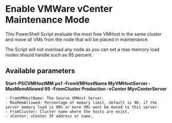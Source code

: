 # Enable VMWare vCenter Maintenance Mode

This PowerShell Script evaluate the most free VMHost in the same cluster and move all VMs from
the node that will be placed in maintenance.

The Script will not overload any node as you can set a max memory load nodes should handle such as 95 percent.

## Available parameters ##

 __Start-PSCVMHostMM.ps1 -FromVMHostName MyVMHostServer -MaxMemAllowed 95 -FromCluster Production -vCenter MyvCenterServer__
 
    - FromVMHostName: The Source VMHost Server.
    - MaxMemAllowed: Percentage of memory limit, default is 90, if the server memory load is 90% or more VMs wont be moved to this server.
    - FromCluster: Cluster name where the hosts are exist.
    - vCenter: vCenter IP address or name.
